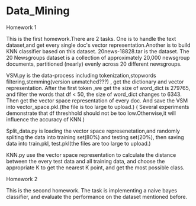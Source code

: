 # Data_Mining

Homework 1

This is the first homework.There are 2 tasks. One is to handle the text dataset,and get every single doc's vector representation.Another is to build KNN classifier based on this dataset.
20news-18828.tar is the dataset.
The 20 Newsgroups dataset is a collection of approximately 20,000 newsgroup documents, partitioned (nearly) evenly across 20 different newsgroups. 

VSM.py is the data-process including tokenization,stopwords filtering,stemming(version unmatched???) , get the dictionary and vector representation. After the first token ,we get the size of word_dict is 279765, and filter the words that df < 50, the size of word_dict changes to 6343. Then get the vector space representation of every doc. And save the VSM into vector_space.pkl.(the file is too large to upload.) ( Several experiments demonstrate that df threshhold should not be too low.Otherwise,it will influence the accuracy of KNN.)

Split_data.py is loading the vector space represenetation,and randomly spliting the data into training set(80%) and testing set(20%), then saving data into train.pkl, test.pkl(the files are too large to upload.)

KNN.py use the vector space representation to calculate the distance between the every test data and all training data, and choose the appropriate K to get the nearest K point, and get the most possible class.


Homework 2

This is the second homework. The task is implementing a naive bayes classifier, and evaluate the performance on the dataset mentioned before. 
